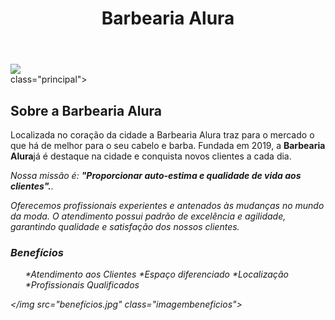 <!DOCTYPE html>
<html lang= "pt-br">
  <head>
   <meta charset= "UFT-8">
   <title>Barbearia Alura</title>
   <link rel="stylesheet" href= "style.css">
   </head>

 </body>
  <header>
    <h1 class="título-principal">Barbearia Alura</h1> 
  </header>
  <img id="banner" src="banner.jpg">
  <div> class="principal">
    <h2 class= "títulos centralizado">Sobre a Barbearia Alura</h2>

  <p>Localizada no coração da cidade a       Barbearia Alura traz para o mercado o que há de melhor para o seu cabelo e   barba. Fundada em 2019, a   <strong>Barbearia Alura</strong>já é destaque na cidade e conquista novos clientes a cada dia.</p>

<p id="missao" style= "font-size: {20px; text-align: center"><em>Nossa missão é: <strong>"Proporcionar auto-estima e qualidade de vida aos clientes".</strong>.<em></p>

<p>Oferecemos profissionais experientes e antenados às mudanças no mundo da moda. O atendimento possui padrão de excelência e agilidade, garantindo qualidade e satisfação dos nossos clientes.</p>
 </div>

 <div class="benefícios"> 
<h3 class="título-centralizado">Benefícios</h3> 

 <ul>
  </li class="itens">*Atendimento aos   Clientes</li>
   </li class="itens">*Espaço diferenciado</li>
  </li class="itens">*Localização</li>
   </li class="itens">*Profissionais Qualificados</li>
     </ul>
 
 </img src="benefícios.jpg" class="imagembeneficios">
   </div>
  </body>
</html> 

